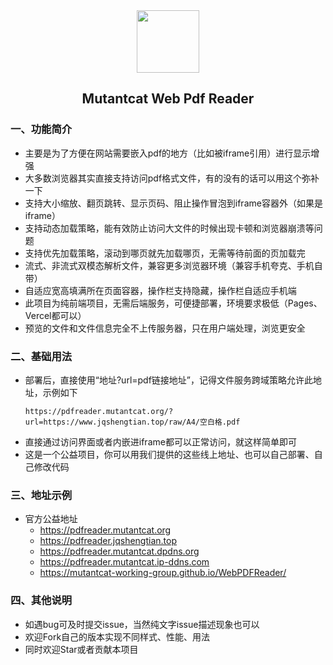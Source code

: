 <div align="center">
<img src="https://s2.loli.net/2025/10/21/hDSloxRBaIwkdpN.png" style="width:100px;" width="100"/>
<h2>Mutantcat Web Pdf Reader</h2>
</div>

### 一、功能简介
- 主要是为了方便在网站需要嵌入pdf的地方（比如被iframe引用）进行显示增强
- 大多数浏览器其实直接支持访问pdf格式文件，有的没有的话可以用这个弥补一下
- 支持大小缩放、翻页跳转、显示页码、阻止操作冒泡到iframe容器外（如果是iframe）
- 支持动态加载策略，能有效防止访问大文件的时候出现卡顿和浏览器崩溃等问题
- 支持优先加载策略，滚动到哪页就先加载哪页，无需等待前面的页加载完
- 流式、非流式双模态解析文件，兼容更多浏览器环境（兼容手机夸克、手机自带）
- 自适应宽高填满所在页面容器，操作栏支持隐藏，操作栏自适应手机端
- 此项目为纯前端项目，无需后端服务，可便捷部署，环境要求极低（Pages、Vercel都可以）
- 预览的文件和文件信息完全不上传服务器，只在用户端处理，浏览更安全

### 二、基础用法
- 部署后，直接使用“地址?url=pdf链接地址”，记得文件服务跨域策略允许此地址，示例如下
    ```
    https://pdfreader.mutantcat.org/?url=https://www.jqshengtian.top/raw/A4/空白格.pdf
    ```
- 直接通过访问界面或者内嵌进iframe都可以正常访问，就这样简单即可
- 这是一个公益项目，你可以用我们提供的这些线上地址、也可以自己部署、自己修改代码

### 三、地址示例
- 官方公益地址
    - https://pdfreader.mutantcat.org
    - https://pdfreader.jqshengtian.top
    - https://pdfreader.mutantcat.dpdns.org
    - https://pdfreader.mutantcat.ip-ddns.com
    - https://mutantcat-working-group.github.io/WebPDFReader/

### 四、其他说明
- 如遇bug可及时提交issue，当然纯文字issue描述现象也可以
- 欢迎Fork自己的版本实现不同样式、性能、用法
- 同时欢迎Star或者贡献本项目



